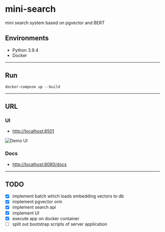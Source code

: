 # mini-search
mini search system based on pgvector and BERT

## Environments
- Python 3.9.4
- Docker

---
## Run
```shell
docker-compose up --build
```

---
## URL
### UI
- [http://localhost:8501](http://localhost:8501)

![Demo UI](https://github.com/ivoryRabbit/mini-search/assets/30110145/4d5a1b8d-6fa5-4575-adc6-108e617eded6)

### Docs
- [http://localhost:8080/docs](http://localhost:8080/docs)

---
## TODO
- [x] implement batch which loads embedding vectors to db
- [x] implement pgvector orm
- [x] implement search api
- [x] implement UI
- [x] execute app on docker container
- [ ] split out bootstrap scripts of server application 